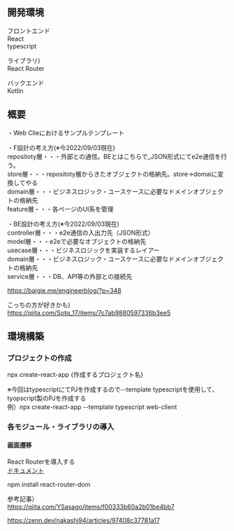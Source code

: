 ## 開発環境
フロントエンド  
React  
typescript  

ライブラリ)  
React Router  


バックエンド  
Kotlin  

## 概要
・Web Clieにおけるサンプルテンプレート  

・F設計の考え方(※今2022/09/03現在)  
repositoty層・・・外部との通信。BEとはこちらで_JSON形式にてe2e通信を行う。  
store層・・・repositoty層からきたオブジェクトの格納先。store→domaiに変換してやる  
domain層・・・ビジネスロジック・ユースケースに必要なドメインオブジェクトの格納先  
feature層・・・各ページのUI系を管理  

・BE設計の考え方(※今2022/09/03現在)  
controller層・・・e2e通信の入出力先（JSON形式）  
model層・・・e2eで必要なオブジェクトの格納先  
usecase層・・・ビジネスロジックを実装するレイアー    
domain層・・・ビジネスロジック・ユースケースに必要なドメインオブジェクトの格納先  
service層・・・DB、API等の外部との接続先  

https://baigie.me/engineerblog/?p=348

こっちの方が好きかも)  
https://qiita.com/Sotq_17/items/7c7ab9880597336b3ee5

## 環境構築
### プロジェクトの作成

npx create-react-app {作成するプロジェクト名}  

※今回はtypescriptにてPJを作成するので--template typescriptを使用して、  
tyopscript製のPJを作成する  
例）npx create-react-app --template typescript web-client  


### 各モジュール・ライブラリの導入
#### 画面遷移

React Routerを導入する  
[ドキュメント](https://reactrouter.com/en/main)  

npm install react-router-dom  

参考記事）  
https://qiita.com/YSasago/items/f00333b60a2b01be4bb7

https://zenn.dev/nakashi94/articles/97408c37781a17


